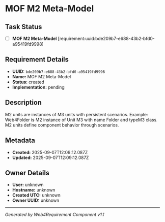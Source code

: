 # MOF M2 Meta-Model

## Task Status
- [ ] **MOF M2 Meta-Model** [requirement:uuid:bde209b7-e688-43b2-bfd0-a95419fd9998]

## Requirement Details

- **UUID:** `bde209b7-e688-43b2-bfd0-a95419fd9998`
- **Name:** MOF M2 Meta-Model
- **Status:** created
- **Implementation:** pending

## Description

M2 units are instances of M3 units with persistent scenarios. Example: Web4Folder is M2 instance of Unit M3 with name Folder and typeM3 class. M2 units define component behavior through scenarios.

## Metadata

- **Created:** 2025-09-07T12:09:12.087Z
- **Updated:** 2025-09-07T12:09:12.087Z

## Owner Details

- **User:** unknown
- **Hostname:** unknown
- **Created UTC:** unknown
- **Owner UUID:** unknown

---

*Generated by Web4Requirement Component v1.1*